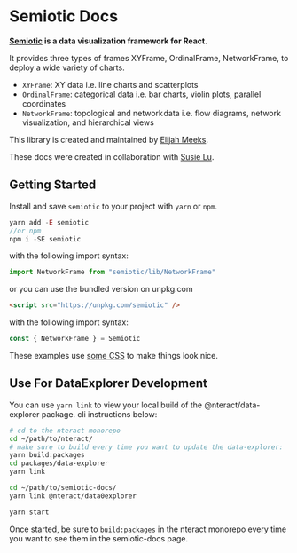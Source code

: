 # Semiotic Docs

**[Semiotic](https://github.com/nteract/semiotic) is a data visualization framework for React.**

It provides three types of frames XYFrame, OrdinalFrame, NetworkFrame, to deploy a wide variety of charts.

- `XYFrame`: XY data i.e. line charts and scatterplots
- `OrdinalFrame`: categorical data i.e. bar charts, violin plots, parallel coordinates
- `NetworkFrame`: topological and network data i.e. flow diagrams, network visualization, and hierarchical views

This library is created and maintained by [Elijah Meeks](https://twitter.com/Elijah_Meeks).

These docs were created in collaboration with [Susie Lu](https://twitter.com/DataToViz).

## Getting Started

Install and save `semiotic` to your project with `yarn` or `npm`.

```js
yarn add -E semiotic
//or npm
npm i -SE semiotic
```

with the following import syntax:

```js
import NetworkFrame from "semiotic/lib/NetworkFrame"
```

or you can use the bundled version on unpkg.com

```html
<script src="https://unpkg.com/semiotic" />
```

with the following import syntax:

```js
const { NetworkFrame } = Semiotic
```

These examples use [some CSS](https://github.com/nteract/semiotic-docs/blob/master/public/semiotic.css) to make things look nice.

## Use For DataExplorer Development

You can use `yarn link` to view your local build of the @nteract/data-explorer
package. cli instructions below:

```bash
# cd to the nteract monorepo
cd ~/path/to/nteract/
# make sure to build every time you want to update the data-explorer:
yarn build:packages
cd packages/data-explorer
yarn link

cd ~/path/to/semiotic-docs/
yarn link @nteract/data0explorer

yarn start

```

Once started, be sure to `build:packages` in the nteract monorepo every time
you want to see them in the semiotic-docs page.
